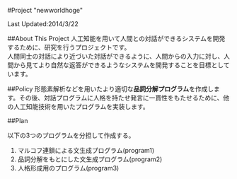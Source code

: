 #Project "newworldhoge"

Last Updated:2014/3/22

##About This Project
人工知能を用いて人間との対話ができるシステムを開発するために、研究を行うプロジェクトです。  
人間同士の対話により近づいた対話ができるように、人間からの入力に対し、人間から見てより自然な返答ができるようなシステムを開発することを目標としています。  

##Policy
形態素解析などを用いたより適切な**品詞分解プログラム**を作成します。その後、対話プログラムに人格を持たせ発言に一貫性をもたせるために、他の人工知能技術を用いたプログラムを実装します。  

##Plan

以下の3つのプログラムを分担して作成する。  

1. マルコフ連鎖による文生成プログラム(program1)  
1. 品詞分解をもとにした文生成プログラム(program2)  
1. 人格形成用のプログラム(program3)  

